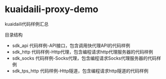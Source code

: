 # kuaidaili-proxy-demo
kuaidaili代码样例汇总


目录结构
- sdk_api   代码样例-API接口，包含调用快代理API的代码样例
- sdk_http 代码样例-Http代理，包含编程请求http代理服务器的代码样例
- sdk_socks 代码样例-Socks代理，包含编程请求Socks代理服务器的代码样例
- sdk_tps_http 代码样例-Http隧道，包含编程请求http隧道的代码样例
